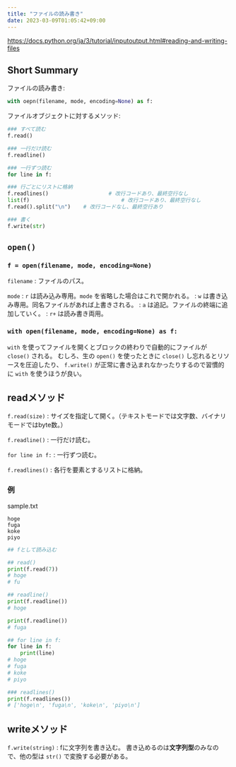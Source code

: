 ```yaml
---
title: "ファイルの読み書き"
date: 2023-03-09T01:05:42+09:00
---
```


https://docs.python.org/ja/3/tutorial/inputoutput.html#reading-and-writing-files


## Short Summary

ファイルの読み書き:

```python
with oepn(filename, mode, encoding=None) as f:
```

ファイルオブジェクトに対するメソッド:

```python
### すべて読む
f.read()

### 一行だけ読む
f.readline()

### 一行ずつ読む
for line in f:

### 行ごとにリストに格納
f.readlines()					# 改行コードあり、最終空行なし
list(f)								# 改行コードあり、最終空行なし
f.read().split("\n")	# 改行コードなし、最終空行あり

### 書く
f.write(str)
```


## `open()`

### `f = open(filename, mode, encoding=None)`

`filename`
:	ファイルのパス。

`mode`
:	`r` は読み込み専用。`mode` を省略した場合はこれで開かれる。
:	`w` は書き込み専用。同名ファイルがあれば上書きされる。
:	`a` は追記。ファイルの終端に追加していく。
:	`r+` は読み書き両用。

### `with open(filename, mode, encoding=None) as f:`

`with` を使ってファイルを開くとブロックの終わりで自動的にファイルが `close()` される。
むしろ、生の `open()` を使ったときに `close()` し忘れるとリソースを圧迫したり、
`f.write()` が正常に書き込まれなかったりするので習慣的に `with` を使うほうが良い。


## readメソッド

`f.read(size)`
:	サイズを指定して開く。（テキストモードでは文字数、バイナリモードではbyte数。）

`f.readline()`
:	一行だけ読む。

`for line in f:`
:	一行ずつ読む。

`f.readlines()`
:	各行を要素とするリストに格納。

### 例
sample.txt
```
hoge
fuga
koke
piyo
```

```python
## fとして読み込む

## read()
print(f.read(7))
# hoge
# fu

## readline()
print(f.readline())
# hoge

print(f.readline())
# fuga

## for line in f:
for line in f:
	print(line)
# hoge
# fuga
# koke
# piyo

### readlines()
print(f.readlines())
# ['hoge\n', 'fuga\n', 'koke\n', 'piyo\n']
```


## writeメソッド

`f.write(string)`
:	fに文字列を書き込む。
	書き込めるのは**文字列型**のみなので、他の型は `str()` で変換する必要がある。
